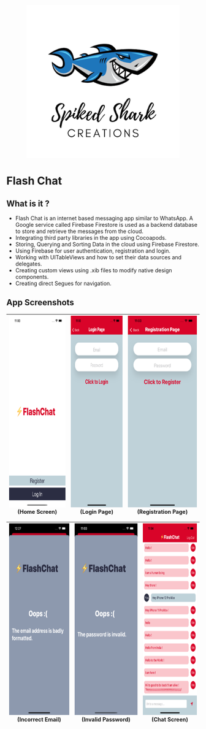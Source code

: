 <p align="center">
    <img src="Documentation/Logo.png" height="400">
</p>

#  Flash Chat

## What is it ?

* Flash Chat is an internet based messaging app similar to WhatsApp. A Google service called Firebase Firestore is used as a backend database to store and retrieve the messages from the cloud. 
* Integrating third party libraries in the app using Cocoapods.
* Storing, Querying and Sorting Data in the cloud using Firebase Firestore.
* Using Firebase for user authentication, registration and login.
* Working with UITableViews and how to set their data sources and delegates.
* Creating custom views using .xib files to modify native design components.
* Creating direct Segues for navigation.



## App Screenshots

 | <img src="Documentation/HomeScreen.png" width="250" height="500"> (Home Screen) | <img src="Documentation/LoginPage.png" width="250" height="500"> (Login Page) | <img src="Documentation/Registration.png" width="250" height="500"> (Registration Page)|
 |:---:|:---:|:---:|
 
 |<img src="Documentation/EmailError.png" width="250" height="500"> (Incorrect Email) |<img src="Documentation/PasswordInvalidError.png" width="250" height="500"> (Invalid Password) |<img src="Documentation/ChatScreen.png" width="250" height="500"> (Chat Screen) | 
 |:---:|:---:|:---:|
 





